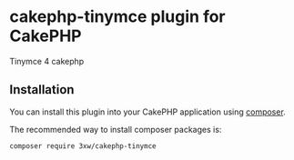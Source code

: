 # cakephp-tinymce plugin for CakePHP
Tinymce 4 cakephp

## Installation

You can install this plugin into your CakePHP application using [composer](http://getcomposer.org).

The recommended way to install composer packages is:

	composer require 3xw/cakephp-tinymce
